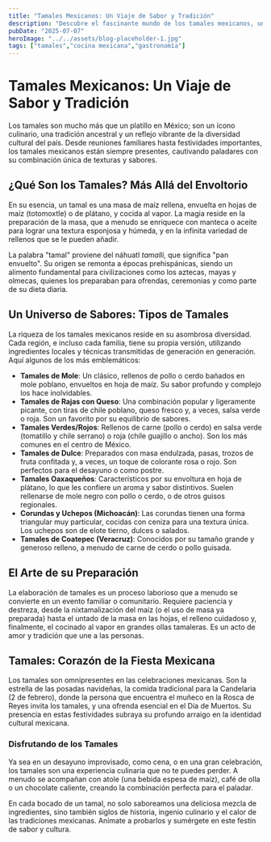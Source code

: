 ```yaml
---
title: "Tamales Mexicanos: Un Viaje de Sabor y Tradición"
description: "Descubre el fascinante mundo de los tamales mexicanos, un platillo ancestral que combina sabor, tradición y diversidad. Explora sus orígenes, la gran variedad de tipos y su profundo significado cultural en México."
pubDate: "2025-07-07"
heroImage: "../../assets/blog-placeholder-1.jpg"
tags: ["tamales","cocina mexicana","gastronomía"]
---
```



# Tamales Mexicanos: Un Viaje de Sabor y Tradición

Los tamales son mucho más que un platillo en México; son un ícono culinario, una tradición ancestral y un reflejo vibrante de la diversidad cultural del país. Desde reuniones familiares hasta festividades importantes, los tamales mexicanos están siempre presentes, cautivando paladares con su combinación única de texturas y sabores.

## ¿Qué Son los Tamales? Más Allá del Envoltorio

En su esencia, un tamal es una masa de maíz rellena, envuelta en hojas de maíz (totomoxtle) o de plátano, y cocida al vapor. La magia reside en la preparación de la masa, que a menudo se enriquece con manteca o aceite para lograr una textura esponjosa y húmeda, y en la infinita variedad de rellenos que se le pueden añadir.

La palabra "tamal" proviene del náhuatl *tamalli*, que significa "pan envuelto". Su origen se remonta a épocas prehispánicas, siendo un alimento fundamental para civilizaciones como los aztecas, mayas y olmecas, quienes los preparaban para ofrendas, ceremonias y como parte de su dieta diaria.

## Un Universo de Sabores: Tipos de Tamales

La riqueza de los tamales mexicanos reside en su asombrosa diversidad. Cada región, e incluso cada familia, tiene su propia versión, utilizando ingredientes locales y técnicas transmitidas de generación en generación. Aquí algunos de los más emblemáticos:

*   **Tamales de Mole**: Un clásico, rellenos de pollo o cerdo bañados en mole poblano, envueltos en hoja de maíz. Su sabor profundo y complejo los hace inolvidables.
*   **Tamales de Rajas con Queso**: Una combinación popular y ligeramente picante, con tiras de chile poblano, queso fresco y, a veces, salsa verde o roja. Son un favorito por su equilibrio de sabores.
*   **Tamales Verdes/Rojos**: Rellenos de carne (pollo o cerdo) en salsa verde (tomatillo y chile serrano) o roja (chile guajillo o ancho). Son los más comunes en el centro de México.
*   **Tamales de Dulce**: Preparados con masa endulzada, pasas, trozos de fruta confitada y, a veces, un toque de colorante rosa o rojo. Son perfectos para el desayuno o como postre.
*   **Tamales Oaxaqueños**: Característicos por su envoltura en hoja de plátano, lo que les confiere un aroma y sabor distintivos. Suelen rellenarse de mole negro con pollo o cerdo, o de otros guisos regionales.
*   **Corundas y Uchepos (Michoacán)**: Las corundas tienen una forma triangular muy particular, cocidas con ceniza para una textura única. Los uchepos son de elote tierno, dulces o salados.
*   **Tamales de Coatepec (Veracruz)**: Conocidos por su tamaño grande y generoso relleno, a menudo de carne de cerdo o pollo guisada.

## El Arte de su Preparación

La elaboración de tamales es un proceso laborioso que a menudo se convierte en un evento familiar o comunitario. Requiere paciencia y destreza, desde la nixtamalización del maíz (o el uso de masa ya preparada) hasta el untado de la masa en las hojas, el relleno cuidadoso y, finalmente, el cocinado al vapor en grandes ollas tamaleras. Es un acto de amor y tradición que une a las personas.

## Tamales: Corazón de la Fiesta Mexicana

Los tamales son omnipresentes en las celebraciones mexicanas. Son la estrella de las posadas navideñas, la comida tradicional para la Candelaria (2 de febrero), donde la persona que encuentra el muñeco en la Rosca de Reyes invita los tamales, y una ofrenda esencial en el Día de Muertos. Su presencia en estas festividades subraya su profundo arraigo en la identidad cultural mexicana.

### Disfrutando de los Tamales

Ya sea en un desayuno improvisado, como cena, o en una gran celebración, los tamales son una experiencia culinaria que no te puedes perder. A menudo se acompañan con atole (una bebida espesa de maíz), café de olla o un chocolate caliente, creando la combinación perfecta para el paladar.

En cada bocado de un tamal, no solo saboreamos una deliciosa mezcla de ingredientes, sino también siglos de historia, ingenio culinario y el calor de las tradiciones mexicanas. Anímate a probarlos y sumérgete en este festín de sabor y cultura.
